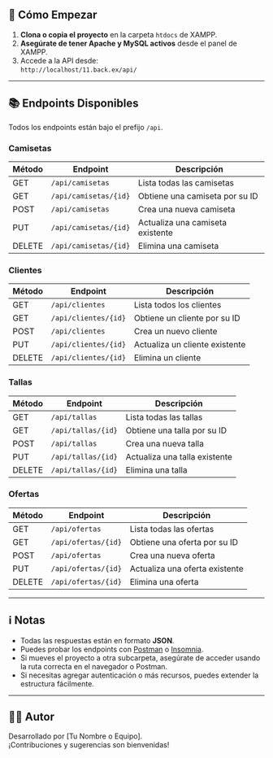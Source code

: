 ## 🚀 Cómo Empezar

1. **Clona o copia el proyecto** en la carpeta `htdocs` de XAMPP.
2. **Asegúrate de tener Apache y MySQL activos** desde el panel de XAMPP.
3. Accede a la API desde:  
   `http://localhost/11.back.ex/api/`

---

## 📚 Endpoints Disponibles

Todos los endpoints están bajo el prefijo `/api`.

### Camisetas

| Método | Endpoint                  | Descripción                        |
|--------|---------------------------|------------------------------------|
| GET    | `/api/camisetas`          | Lista todas las camisetas          |
| GET    | `/api/camisetas/{id}`     | Obtiene una camiseta por su ID     |
| POST   | `/api/camisetas`          | Crea una nueva camiseta            |
| PUT    | `/api/camisetas/{id}`     | Actualiza una camiseta existente   |
| DELETE | `/api/camisetas/{id}`     | Elimina una camiseta               |

### Clientes

| Método | Endpoint                  | Descripción                        |
|--------|---------------------------|------------------------------------|
| GET    | `/api/clientes`           | Lista todos los clientes           |
| GET    | `/api/clientes/{id}`      | Obtiene un cliente por su ID       |
| POST   | `/api/clientes`           | Crea un nuevo cliente              |
| PUT    | `/api/clientes/{id}`      | Actualiza un cliente existente     |
| DELETE | `/api/clientes/{id}`      | Elimina un cliente                 |

### Tallas

| Método | Endpoint                  | Descripción                        |
|--------|---------------------------|------------------------------------|
| GET    | `/api/tallas`             | Lista todas las tallas             |
| GET    | `/api/tallas/{id}`        | Obtiene una talla por su ID        |
| POST   | `/api/tallas`             | Crea una nueva talla               |
| PUT    | `/api/tallas/{id}`        | Actualiza una talla existente      |
| DELETE | `/api/tallas/{id}`        | Elimina una talla                  |

### Ofertas

| Método | Endpoint                  | Descripción                        |
|--------|---------------------------|------------------------------------|
| GET    | `/api/ofertas`            | Lista todas las ofertas            |
| GET    | `/api/ofertas/{id}`       | Obtiene una oferta por su ID       |
| POST   | `/api/ofertas`            | Crea una nueva oferta              |
| PUT    | `/api/ofertas/{id}`       | Actualiza una oferta existente     |
| DELETE | `/api/ofertas/{id}`       | Elimina una oferta                 |

---

## ℹ️ Notas

- Todas las respuestas están en formato **JSON**.
- Puedes probar los endpoints con [Postman](https://www.postman.com/) o [Insomnia](https://insomnia.rest/).
- Si mueves el proyecto a otra subcarpeta, asegúrate de acceder usando la ruta correcta en el navegador o Postman.
- Si necesitas agregar autenticación o más recursos, puedes extender la estructura fácilmente.

---

## 👨‍💻 Autor

Desarrollado por [Tu Nombre o Equipo].  
¡Contribuciones y sugerencias son bienvenidas!